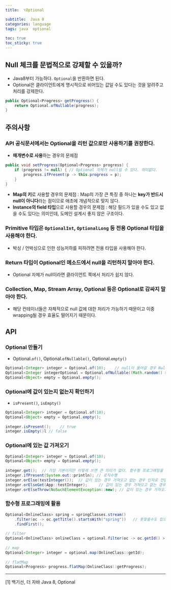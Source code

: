 ```yaml
---
title:  ⌥Optional

subtitle:  Java 8
categories: language 
tags: java  optional
 
toc: true
toc_sticky: true
---
```


  
## Null 체크를 문법적으로 강제할 수 있을까?  
- Java8부터 가능하다. `Optional`을 반환하면 된다.  
- Optional은 클라이언트에게 명시적으로 비어있는 값일 수도 있다는 것을 알려주고 처리를 강제한다.  
  
```java  
public Optional<Progress> getProgress() {  
	return Optional.ofNullable(progress);  
}  
```  
  
## 주의사항  
### API 공식문서에서는 Optional을 리턴 값으로만 사용하기를 권장한다.  
- **매개변수로 사용**하는 경우의 문제점  
  
```java  
public void setProgress(Optional<Progress> progress) {  
	if (progress != null) {	// Optional 자체가 null일 수 있다. 의미없다.  
		progress.ifPresent(p -> this.progress = p);  
	}  
}  
```  
  
- **Map의 키**로 사용할 경우의 문제점 : Map의 가장 큰 특징 중 하나는 **key가 반드시 null이 아니다**라는 점이므로 애초에 개념적으로 맞지 않다.  
- **Instance의 field 타입**으로 사용할 경우의 문제점 : 해당 필드가 있을 수도 있고 없을 수도 있다는 의미인데, 도메인 설계시 좋지 않은 구조이다.  
  
### Primitive 타입은 `OptionalInt`, `OptionalLong` 등 전용 Optional 타입을 사용해야 한다.  
- 박싱 / 언박싱으로 인한 성능저하를 피하려면 전용 타입을 사용해야 한다.  
  
### Return 타입이 Optional인 메소드에서 null을 리턴하지 말아야 한다.  
- Optional 자체가 null이라면 클라이언트 쪽에서 처리가 쉽지 않다.  
  
### Collection, Map, Stream Array, Optional 등은 Optional로 감싸지 말아야 한다.  
- 해당 컨테이너들은 자체적으로 null 값에 대한 처리가 가능하기 때문이고 이중 wrapping될 경우 효율도 떨어지기 때문이다.  
  
## API  
### Optional 만들기  
- Optional.`of()`, Optional.`ofNullable()`, Optional.`empty()`  
  
```java  
Optional<Integer> integer = Optional.of(10);	// null이 들어갈 경우 NullPointException 발생  
Optional<Integer integerOptional = Optional.ofNullable((Math.random() > 5 ? null : 1);  
Optional<Object> empty = Optional.empty();  
```  
  
### Optional에 값이 있는지 없는지 확인하기  
- `isPresent()`, `isEmpty()`  
  
```java  
Optional<Integer> integer = Optional.of(10);  
Optional<Object> empty = Optional.empty();  
  
integer.isPresent();	// true  
integer.isEmpty()l // false  
```  
  
### Optional에 있는 값 가져오기  
  
```java  
Optional<Integer> integer = Optional.of(10);  
Optional<Object> empty = Optional.empty();  
  
integer.get();	// 가장 기본이지만 이렇게 쓰면 큰 의미가 없다. 함수형 프로그래밍을 도입하자.  
integer.ifPresent(System.out::println);	// 로직수행  
integer.orElse(testInteger());	// 값이 있는 경우 가져오고 없는 경우 인자로 전달되는 값을 반환한다.  
integer.orElseGet(App::testInteger);	 // 값이 있는 경우 가져오고 없는 경우 Supplier 수행  
integer.orElseThrow(NoSuchElementException::new); // 값이 있는 경우 가져오고 없으면 예외를 던진다.  
```  
  
### 함수형 프로그래밍에 활용  
  
```java  
Optional<OnlineClass> spring = springClasses.stream()  
	.filter(oc -> oc.getTitle().startsWith("spring"))	// 못찾을수도 있으니 Optional 반환이 타당  
	.findFirst();  
  
// filter  
Optional<OnlineClass> onlineClass = optional.filter(oc -> oc.getId() > 10);  
  
// map  
Optional<Integer> integer = optional.map(OnlineClass::getId);  
  
// flatMap  
Optional<Progress> progress.flatMap(OnlineClass::getProgress);  
```  
  
- - - -  
[1] 백기선, 더 자바 Java 8, Optional  
